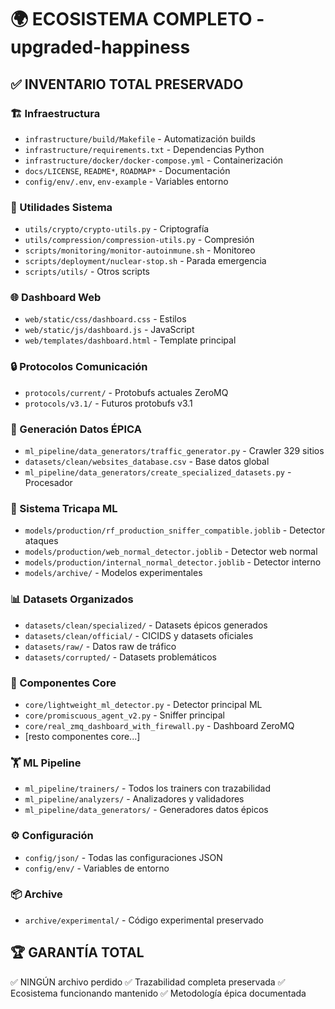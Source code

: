 # 🌍 ECOSISTEMA COMPLETO - upgraded-happiness

## ✅ INVENTARIO TOTAL PRESERVADO

### 🏗️ Infraestructura
- `infrastructure/build/Makefile` - Automatización builds
- `infrastructure/requirements.txt` - Dependencias Python
- `infrastructure/docker/docker-compose.yml` - Containerización
- `docs/LICENSE`, `README*`, `ROADMAP*` - Documentación
- `config/env/.env`, `env-example` - Variables entorno

### 🔧 Utilidades Sistema
- `utils/crypto/crypto-utils.py` - Criptografía
- `utils/compression/compression-utils.py` - Compresión
- `scripts/monitoring/monitor-autoinmune.sh` - Monitoreo
- `scripts/deployment/nuclear-stop.sh` - Parada emergencia
- `scripts/utils/` - Otros scripts

### 🌐 Dashboard Web
- `web/static/css/dashboard.css` - Estilos
- `web/static/js/dashboard.js` - JavaScript
- `web/templates/dashboard.html` - Template principal

### 🔒 Protocolos Comunicación
- `protocols/current/` - Protobufs actuales ZeroMQ
- `protocols/v3.1/` - Futuros protobufs v3.1

### 💎 Generación Datos ÉPICA
- `ml_pipeline/data_generators/traffic_generator.py` - Crawler 329 sitios
- `datasets/clean/websites_database.csv` - Base datos global
- `ml_pipeline/data_generators/create_specialized_datasets.py` - Procesador

### 🧠 Sistema Tricapa ML
- `models/production/rf_production_sniffer_compatible.joblib` - Detector ataques
- `models/production/web_normal_detector.joblib` - Detector web normal
- `models/production/internal_normal_detector.joblib` - Detector interno
- `models/archive/` - Modelos experimentales

### 📊 Datasets Organizados
- `datasets/clean/specialized/` - Datasets épicos generados
- `datasets/clean/official/` - CICIDS y datasets oficiales
- `datasets/raw/` - Datos raw de tráfico
- `datasets/corrupted/` - Datasets problemáticos

### 🔧 Componentes Core
- `core/lightweight_ml_detector.py` - Detector principal ML
- `core/promiscuous_agent_v2.py` - Sniffer principal
- `core/real_zmq_dashboard_with_firewall.py` - Dashboard ZeroMQ
- [resto componentes core...]

### 🏋️ ML Pipeline
- `ml_pipeline/trainers/` - Todos los trainers con trazabilidad
- `ml_pipeline/analyzers/` - Analizadores y validadores
- `ml_pipeline/data_generators/` - Generadores datos épicos

### ⚙️ Configuración
- `config/json/` - Todas las configuraciones JSON
- `config/env/` - Variables de entorno

### 📦 Archive
- `archive/experimental/` - Código experimental preservado

## 🏆 GARANTÍA TOTAL
✅ NINGÚN archivo perdido
✅ Trazabilidad completa preservada
✅ Ecosistema funcionando mantenido
✅ Metodología épica documentada
